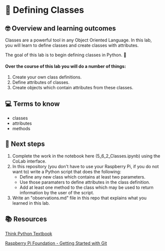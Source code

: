 # :robot: Defining Classes

## 🤓 Overview and learning outcomes 

Classes are a powerful tool in any Object Oriented Language.  In this lab, you will learn to define classes and create classes with attributes.

The goal of this lab is to begin defining classes in Python. 🚀

#### Over the course of this lab you will do a number of things:
1. Create your own class definitions.
2. Define attributes of classes.
3. Create objects which contain attributes from these classes.

## 💻 Terms to know
- classes
- attributes
- methods

## 📝 Next steps
1. Complete the work in the notebook here (5_6_2_Classes.ipynb) using the CoLab interface.
2. In this repository (you don't have to use your Raspberry Pi, if you do not want to) write a Python script that does the following:
    - Define any new class which contains at least two parameters.
    - Use those paramaters to define attributes in the class definition.
    - Add at least one method to the class which may be used to return information by the user of the script.
3. Write an "observations.md" file in this repo that explains what you learned in this lab.

## 📚  Resources 
[Think Python Textbook](https://greenteapress.com/wp/think-python-2e/)

[Raspberry Pi Foundation - Getting Started with Git](https://projects.raspberrypi.org/en/projects/getting-started-with-git)
